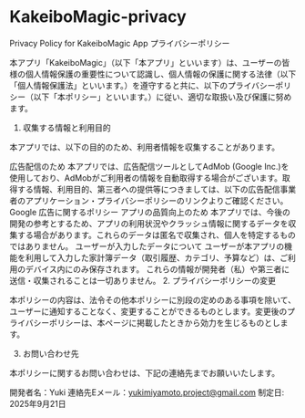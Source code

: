 # KakeiboMagic-privacy
Privacy Policy for KakeiboMagic App
プライバシーポリシー

本アプリ「KakeiboMagic」（以下「本アプリ」といいます）は、ユーザーの皆様の個人情報保護の重要性について認識し、個人情報の保護に関する法律（以下「個人情報保護法」といいます。）を遵守すると共に、以下のプライバシーポリシー（以下「本ポリシー」といいます。）に従い、適切な取扱い及び保護に努めます。

1. 収集する情報と利用目的

本アプリでは、以下の目的のため、利用者情報を収集することがあります。

広告配信のため
本アプリでは、広告配信ツールとしてAdMob (Google Inc.)を使用しており、AdMobがご利用者の情報を自動取得する場合がございます。取得する情報、利用目的、第三者への提供等につきましては、以下の広告配信事業者のアプリケーション・プライバシーポリシーのリンクよりご確認ください。
Google 広告に関するポリシー
アプリの品質向上のため
本アプリでは、今後の開発の参考とするため、アプリの利用状況やクラッシュ情報に関するデータを収集する場合があります。これらのデータは匿名で収集され、個人を特定するものではありません。
ユーザーが入力したデータについて
ユーザーが本アプリの機能を利用して入力した家計簿データ（取引履歴、カテゴリ、予算など）は、ご利用のデバイス内にのみ保存されます。 これらの情報が開発者（私）や第三者に送信・収集されることは一切ありません。
2. プライバシーポリシーの変更

本ポリシーの内容は、法令その他本ポリシーに別段の定めのある事項を除いて、ユーザーに通知することなく、変更することができるものとします。変更後のプライバシーポリシーは、本ページに掲載したときから効力を生じるものとします。

3. お問い合わせ先

本ポリシーに関するお問い合わせは、下記の連絡先までお願いいたします。

開発者名：Yuki
連絡先Eメール：yukimiyamoto.project@gmail.com
制定日: 2025年9月21日
